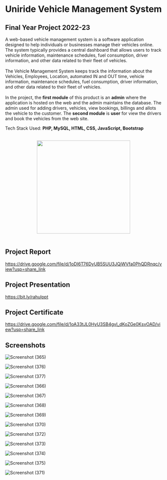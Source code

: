 # Uniride Vehicle Management System

## Final Year Project 2022-23

A web-based vehicle management system is a software application designed to help
individuals or businesses manage their vehicles online. The system typically provides 
a central dashboard that allows users to track vehicle information, maintenance schedules, 
fuel consumption, driver information, and other data related to their fleet of vehicles.
<br>
<br>
The Vehicle Management System keeps track the information about the Vehicles,
Employees, Location, automated IN and OUT time, vehicle information, maintenance
schedules, fuel consumption, driver information, and other data related to their fleet of
vehicles.
<br>
<br>
In the project, the **first module** of this product is an **admin** where the application is
hosted on the web and the admin maintains the database. The admin used for adding drivers,
vehicles, view bookings, billings and allots the vehicle to the customer. The **second module** is **user** for 
view the drivers and book the vehicles from the web site.

Tech Stack Used: **PHP, MySQL, HTML, CSS, JavaScript, Bootstrap**

<br>
<div align = "center">
   <img src="https://github.com/garuda-coder/vehicle-management-system/assets/73305920/58baa540-99c2-4aa2-867c-d99ac6d229fe" width = 300px height = 300px>
</div>
<br>

## Project Report
https://drive.google.com/file/d/1oDI6T76DyUB5SUU3JQjWVfa0PhQDRnqc/view?usp=share_link

## Project Presentation
https://bit.ly/rahulppt

## Project Certificate
https://drive.google.com/file/d/1oA33tJL0HyU3SB4gvl_dKoZGe0KsvOAD/view?usp=share_link

## Screenshots

![Screenshot (365)](https://github.com/garuda-coder/vehicle-management-system/assets/73305920/a95540c9-89ac-4869-b314-f4177bca4662)

![Screenshot (376)](https://github.com/garuda-coder/vehicle-management-system/assets/73305920/e0075817-eada-4171-bb33-f1a08bbe51dd)

![Screenshot (377)](https://github.com/garuda-coder/vehicle-management-system/assets/73305920/a7038b35-b7d1-4d6e-ae27-efa8a0b5a22a)

![Screenshot (366)](https://github.com/garuda-coder/vehicle-management-system/assets/73305920/9d6fa32a-abc5-477d-8c8f-b884a7c3dff8)

![Screenshot (367)](https://github.com/garuda-coder/vehicle-management-system/assets/73305920/33da75d7-5949-4ba6-95bb-55a983b782d8)

![Screenshot (368)](https://github.com/garuda-coder/vehicle-management-system/assets/73305920/ae6f3cc8-969b-4751-b5cb-e9ecc1a9c409)

![Screenshot (369)](https://github.com/garuda-coder/vehicle-management-system/assets/73305920/55400ebb-9101-46e4-b0d0-9f3bfaa92250)

![Screenshot (370)](https://github.com/garuda-coder/vehicle-management-system/assets/73305920/f86a5c0f-fcce-4478-b797-1b0ec87376c4)

![Screenshot (372)](https://github.com/garuda-coder/vehicle-management-system/assets/73305920/92d59946-ae45-4f6d-a96d-22266075870c)

![Screenshot (373)](https://github.com/garuda-coder/vehicle-management-system/assets/73305920/7aa37750-7677-46c0-82da-3d7e739b6db7)

![Screenshot (374)](https://github.com/garuda-coder/vehicle-management-system/assets/73305920/bce95e99-2336-46cf-8aea-22fae1f79f99)

![Screenshot (375)](https://github.com/garuda-coder/vehicle-management-system/assets/73305920/495388a8-3b91-4dfb-90fb-4c390195f74c)

![Screenshot (371)](https://github.com/garuda-coder/vehicle-management-system/assets/73305920/57027dc1-0bc8-4a3d-8e70-65f1bf3f5dec)
